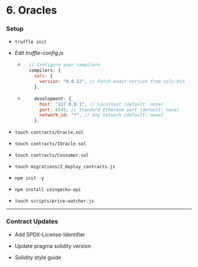 # 6. Oracles

### Setup

- `truffle init`

- _Edit truffle-config.js_

  - ```javascript
      // Configure your compilers
      compilers: {
        solc: {
          version: "0.8.12", // Fetch exact version from solc-bin
        },
    ```

  - ```javascript
        development: {
          host: "127.0.0.1", // Localhost (default: none)
          port: 8545, // Standard Ethereum port (default: none)
          network_id: "*", // Any network (default: none)
        },
    ```

- `touch contracts/Oracle.sol`

- `touch contracts/IOracle.sol`

- `touch contracts/Consumer.sol`

- `touch migrations/2_deploy_contracts.js`

- `npm init -y`

- `npm install coingecko-api`

- `touch scripts/price-watcher.js`

---

### Contract Updates

- Add SPDX-License-Identifier

- Update pragma solidity version

- Solidity style guide
